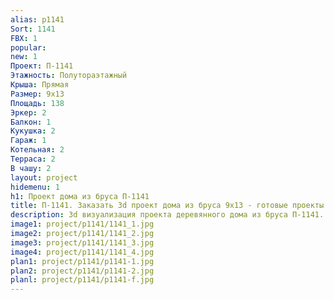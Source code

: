 ```yaml
---
alias: p1141
Sort: 1141
FBX: 1
popular: 
new: 1
Проект: П-1141
Этажность: Полутораэтажный
Крыша: Прямая
Размер: 9х13
Площадь: 138
Эркер: 2
Балкон: 1
Кукушка: 2
Гараж: 1
Котельная: 2
Терраса: 2
В чашу: 2
layout: project
hidemenu: 1
h1: Проект дома из бруса П-1141
title: П-1141. Заказать 3d проект дома из бруса 9х13 - готовые проекты
description: 3d визуализация проекта деревянного дома из бруса П-1141. Площадь 138 м2, размер 9х13. Вы можете внести любые изменения в проект.
image1: project/p1141/1141_1.jpg
image2: project/p1141/1141_2.jpg
image3: project/p1141/1141_3.jpg
image4: project/p1141/1141_4.jpg
plan1: project/p1141/p1141-1.jpg
plan2: project/p1141/p1141-2.jpg
planl: project/p1141/p1141-f.jpg
---
```

